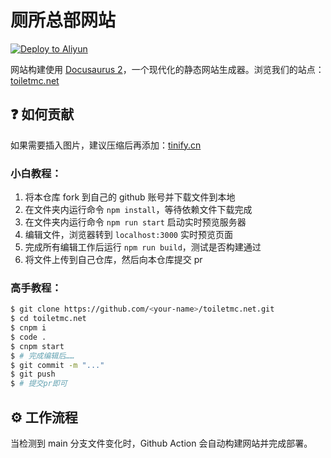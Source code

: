 # 厕所总部网站
[![Deploy to Aliyun](https://github.com/ToiletMC/toiletmc.net/actions/workflows/deploy.yml/badge.svg)](https://github.com/ToiletMC/toiletmc.net/actions/workflows/deploy.yml)

网站构建使用 [Docusaurus 2](https://docusaurus.io/zh-CN/)，一个现代化的静态网站生成器。浏览我们的站点：[toiletmc.net](https://toiletmc.net)

## ❓ 如何贡献

如果需要插入图片，建议压缩后再添加：[tinify.cn](https://tinify.cn)

### 小白教程：

1. 将本仓库 fork 到自己的 github 账号并下载文件到本地
2. 在文件夹内运行命令 `npm install`，等待依赖文件下载完成
3. 在文件夹内运行命令 `npm run start` 启动实时预览服务器
4. 编辑文件，浏览器转到 `localhost:3000` 实时预览页面
5. 完成所有编辑工作后运行 `npm run build`，测试是否构建通过
6. 将文件上传到自己仓库，然后向本仓库提交 pr

### 高手教程：

```bash
$ git clone https://github.com/<your-name>/toiletmc.net.git
$ cd toiletmc.net
$ cnpm i
$ code .
$ cnpm start
$ # 完成编辑后……
$ git commit -m "..."
$ git push
$ # 提交pr即可
```

## ⚙️ 工作流程

当检测到 main 分支文件变化时，Github Action 会自动构建网站并完成部署。
